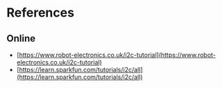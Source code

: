 # References

## Online

* [https://www.robot-electronics.co.uk/i2c-tutorial](https://www.robot-electronics.co.uk/i2c-tutorial)
* [https://learn.sparkfun.com/tutorials/i2c/all](https://learn.sparkfun.com/tutorials/i2c/all)

